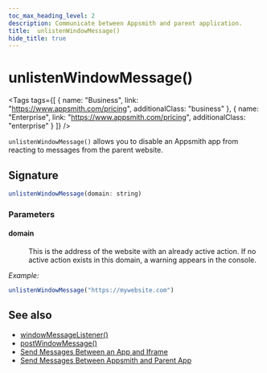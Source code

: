 ```yaml
---
toc_max_heading_level: 2
description: Communicate between Appsmith and parent application.
title:  unlistenWindowMessage()
hide_title: true
---
```


<!-- vale off -->

<div className="tag-wrapper">
 <h1> unlistenWindowMessage()</h1>

<Tags
tags={[
{ name: "Business", link: "https://www.appsmith.com/pricing", additionalClass: "business" },
{ name: "Enterprise", link: "https://www.appsmith.com/pricing", additionalClass: "enterprise" }
]}
/>

</div>

<!-- vale on -->

`unlistenWindowMessage()` allows you to disable an Appsmith app from reacting to messages from the parent website.

## Signature

```javascript
unlistenWindowMessage(domain: string)
```

### Parameters

#### domain

<dd>

This is the address of the website with an already active action. If no active action exists in this domain, a warning appears in the console.

</dd>

*Example:*
```javascript
unlistenWindowMessage("https://mywebsite.com")
```

## See also
- [windowMessageListener()](/reference/appsmith-framework/widget-actions/window-message-listener)
- [postWindowMessage()](/reference/appsmith-framework/widget-actions/post-message)
- [Send Messages Between an App and Iframe](/build-apps/how-to-guides/Communicate-Between-an-App-and-Iframe)
- [Send Messages Between Appsmith and Parent App](/advanced-concepts/embed-appsmith-into-existing-application#send-messages-between-appsmith-and-parent-app)